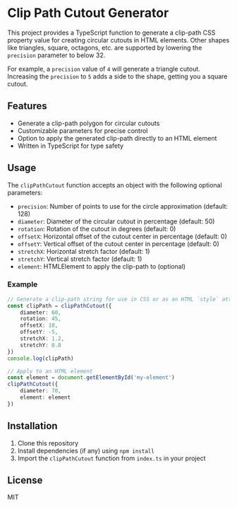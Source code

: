 # Clip Path Cutout Generator

This project provides a TypeScript function to generate a clip-path CSS property value for creating circular cutouts in HTML elements. Other shapes like triangles, square, octagons, etc. are supported by lowering the `precision` parameter to below 32.

For example, a `precision` value of `4` will generate a triangle cutout. Increasing the `precision` to `5` adds a side to the shape, getting you a square cutout.

## Features

- Generate a clip-path polygon for circular cutouts
- Customizable parameters for precise control
- Option to apply the generated clip-path directly to an HTML element
- Written in TypeScript for type safety

## Usage

The `clipPathCutout` function accepts an object with the following optional parameters:

- `precision`: Number of points to use for the circle approximation (default: 128)
- `diameter`: Diameter of the circular cutout in percentage (default: 50)
- `rotation`: Rotation of the cutout in degrees (default: 0)
- `offsetX`: Horizontal offset of the cutout center in percentage (default: 0)
- `offsetY`: Vertical offset of the cutout center in percentage (default: 0)
- `stretchX`: Horizontal stretch factor (default: 1)
- `stretchY`: Vertical stretch factor (default: 1)
- `element`: HTMLElement to apply the clip-path to (optional)

### Example

```typescript
// Generate a clip-path string for use in CSS or as an HTML `style` attribute
const clipPath = clipPathCutout({
	diameter: 60,
	rotation: 45,
	offsetX: 10,
	offsetY: -5,
	stretchX: 1.2,
	stretchY: 0.8
})
console.log(clipPath)

// Apply to an HTML element
const element = document.getElementById('my-element')
clipPathCutout({
	diameter: 70,
	element: element
})
```

## Installation

1. Clone this repository
1. Install dependencies (if any) using `npm install`
1. Import the `clipPathCutout` function from `index.ts` in your project

## License

MIT
